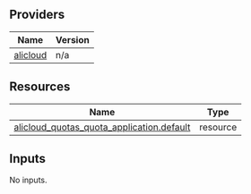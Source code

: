 <!-- BEGIN_TF_DOCS -->
## Providers

| Name | Version |
|------|---------|
| <a name="provider_alicloud"></a> [alicloud](#provider\_alicloud) | n/a |

## Resources

| Name | Type |
|------|------|
| [alicloud_quotas_quota_application.default](https://registry.terraform.io/providers/hashicorp/alicloud/latest/docs/resources/quotas_quota_application) | resource |

## Inputs

No inputs.
<!-- END_TF_DOCS -->    